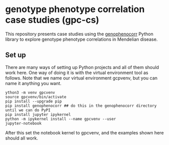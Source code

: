# genotype phenotype correlation case studies (gpc-cs)

This repository presents case studies using the [genophenocorr](https://github.com/monarch-initiative/genophenocorr) Python library
to explore genotype phenotype correlations in Mendelian disease.

## Set up

There are many ways of setting up Python projects and all of them should work here. One way of doing it is
with the virtual environment tool as follows. Note that we name our virtual environment gcpvenv, but you can name it
anything you want.

```
ython3 -m venv gpcvenv
source gpcvenv/bin/activate
pip install --upgrade pip
pip install genophenocorr ## do this in the genophenocorr directory until we can do PyPI
pip install jupyter ipykernel
python -m ipykernel install --name gpcvenv --user
jupyter-notebook
```
After this set the notebook kernel to gpcvenv, and the examples shown here should all work.
